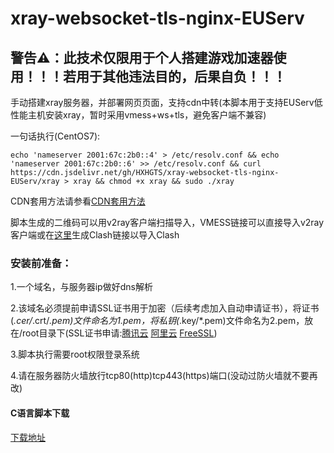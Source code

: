 # xray-websocket-tls-nginx-EUServ

## 警告⚠：此技术仅限用于个人搭建游戏加速器使用！！！若用于其他违法目的，后果自负！！！

手动搭建xray服务器，并部署网页页面，支持cdn中转(本脚本用于支持EUServ低性能主机安装xray，暂时采用vmess+ws+tls，避免客户端不兼容)

一句话执行(CentOS7):

`echo 'nameserver 2001:67c:2b0::4' > /etc/resolv.conf && echo 'nameserver 2001:67c:2b0::6' >> /etc/resolv.conf && curl https://cdn.jsdelivr.net/gh/HXHGTS/xray-websocket-tls-nginx-EUServ/xray > xray && chmod +x xray && sudo ./xray`

CDN套用方法请参看[CDN套用方法](/cdn.md)

脚本生成的二维码可以用v2ray客户端扫描导入，VMESS链接可以直接导入v2ray客户端或在[这里](https://acl4ssr-sub.github.io/)生成Clash链接以导入Clash

### 安装前准备：

1.一个域名，与服务器ip做好dns解析

2.该域名必须提前申请SSL证书用于加密（后续考虑加入自动申请证书），将证书(*.cer/*.crt/*.pem)文件命名为1.pem，将私钥(*.key/*.pem)文件命名为2.pem，放在/root目录下(SSL证书申请:[腾讯云](https://console.cloud.tencent.com/ssl) [阿里云](https://common-buy.aliyun.com/?spm=5176.b5912525.0.0.3c07GExwGExwfv&commodityCode=cas) [FreeSSL](https://freessl.cn/))

3.脚本执行需要root权限登录系统

4.请在服务器防火墙放行tcp80(http)tcp443(https)端口(没动过防火墙就不要再改)

#### C语言脚本下载

[下载地址](https://cdn.jsdelivr.net/gh/HXHGTS/xray-websocket-tls-nginx-EUServ/v2ray.c)
